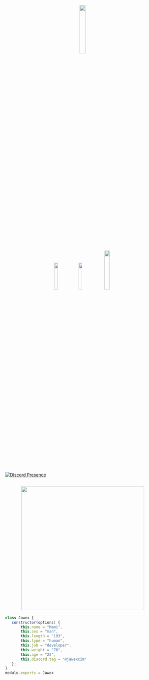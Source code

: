 <div align="center">
   <img width="20%" src="https://komarev.com/ghpvc/?username=SwapenCnm&color=070000">
</div>


<p align="center">
 <a href="https://discord.com/users/252162401544175619" target"blank_"><img width="15%" src="https://img.shields.io/badge/Discord%20-7289DA.svg?&style=for-the-badge&logo=discord&logoColor=white"></a>
  <a href="https://github.com/JawexCnm" target"blank_"><img width="15%" src="https://img.shields.io/badge/GitHub%20-191717.svg?&style=for-the-badge&logo=github&logoColor=white"></a>
  <a href="https://www.instagram.com/jawexcim/" target"blank_"><img width="18%" src="https://img.shields.io/badge/INSTAGRAM%20-DC3175.svg?&style=for-the-badge&logo=instagram&logoColor=white"></a>
   
[![Discord Presence](https://lanyard.cnrad.dev/api/252162401544175619)](https://discord.com/users/252162401544175619)
   
<h2 align="center">
 <a href="https://discord.com/users/249980074822991874"><img  width="400px" src="https://luppufy.onrender.com/member/249980074822991874?border=ff0000"></a> </h2> 

 ```js
class Jawex {
    constructor(options) {
        this.name = "Mami",
        this.sex = "man",
        this.length = "193",
        this.type = "human",
        this.job = "developer",
        this.weight = "78",
        this.age = "22",
        this.discord.tag = "@jawexcim"
    };
}
module.exports = Jawex
```

